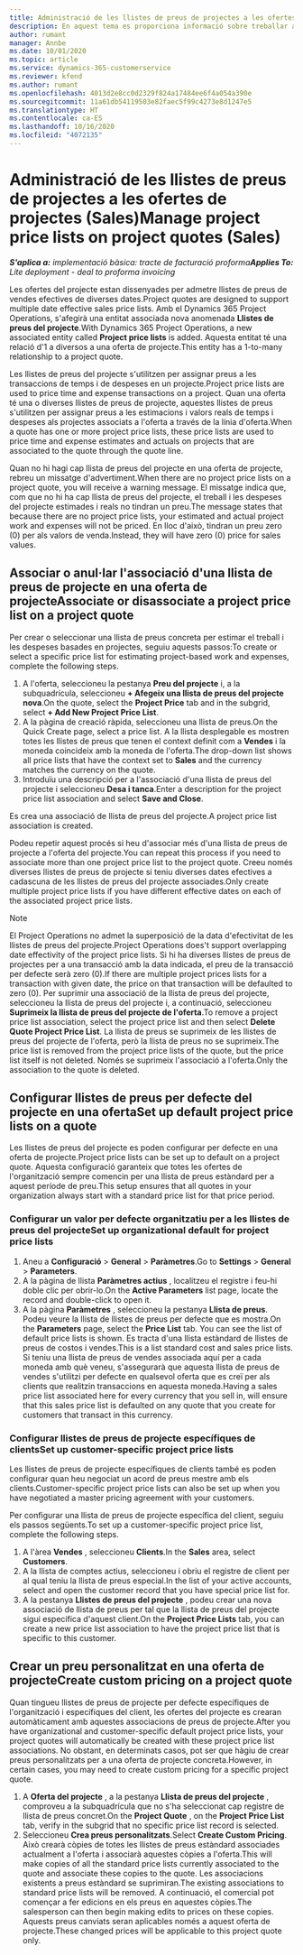 ```yaml
---
title: Administració de les llistes de preus de projectes a les ofertes de projectes
description: En aquest tema es proporciona informació sobre treballar amb llistes de preus del projecte en ofertes. (Sales)
author: rumant
manager: Annbe
ms.date: 10/01/2020
ms.topic: article
ms.service: dynamics-365-customerservice
ms.reviewer: kfend
ms.author: rumant
ms.openlocfilehash: 4013d2e8cc0d2329f824a17484ee6f4a054a390e
ms.sourcegitcommit: 11a61db54119503e82faec5f99c4273e8d1247e5
ms.translationtype: HT
ms.contentlocale: ca-ES
ms.lasthandoff: 10/16/2020
ms.locfileid: "4072135"
---
```

# <a name="manage-project-price-lists-on-project-quotes-sales"></a><span data-ttu-id="fe881-104">Administració de les llistes de preus de projectes a les ofertes de projectes (Sales)</span><span class="sxs-lookup"><span data-stu-id="fe881-104">Manage project price lists on project quotes (Sales)</span></span>

<span data-ttu-id="fe881-105">_**S'aplica a:** implementació bàsica: tracte de facturació proforma_</span><span class="sxs-lookup"><span data-stu-id="fe881-105">_**Applies To:** Lite deployment - deal to proforma invoicing_</span></span>

<span data-ttu-id="fe881-106">Les ofertes del projecte estan dissenyades per admetre llistes de preus de vendes efectives de diverses dates.</span><span class="sxs-lookup"><span data-stu-id="fe881-106">Project quotes are designed to support multiple date effective sales price lists.</span></span> <span data-ttu-id="fe881-107">Amb el Dynamics 365 Project Operations, s'afegirà una entitat associada nova anomenada **Llistes de preus del projecte**.</span><span class="sxs-lookup"><span data-stu-id="fe881-107">With Dynamics 365 Project Operations, a new associated entity called **Project price lists** is added.</span></span> <span data-ttu-id="fe881-108">Aquesta entitat té una relació d'1 a diversos a una oferta de projecte.</span><span class="sxs-lookup"><span data-stu-id="fe881-108">This entity has a 1-to-many relationship to a project quote.</span></span>

<span data-ttu-id="fe881-109">Les llistes de preus del projecte s'utilitzen per assignar preus a les transaccions de temps i de despeses en un projecte.</span><span class="sxs-lookup"><span data-stu-id="fe881-109">Project price lists are used to price time and expense transactions on a project.</span></span> <span data-ttu-id="fe881-110">Quan una oferta té una o diverses llistes de preus de projecte, aquestes llistes de preus s'utilitzen per assignar preus a les estimacions i valors reals de temps i despeses als projectes associats a l'oferta a través de la línia d'oferta.</span><span class="sxs-lookup"><span data-stu-id="fe881-110">When a quote has one or more project price lists, these price lists are used to price time and expense estimates and actuals on projects that are associated to the quote through the quote line.</span></span>

<span data-ttu-id="fe881-111">Quan no hi hagi cap llista de preus del projecte en una oferta de projecte, rebreu un missatge d'advertiment.</span><span class="sxs-lookup"><span data-stu-id="fe881-111">When there are no project price lists on a project quote, you will receive a warning message.</span></span> <span data-ttu-id="fe881-112">El missatge indica que, com que no hi ha cap llista de preus del projecte, el treball i les despeses del projecte estimades i reals no tindran un preu.</span><span class="sxs-lookup"><span data-stu-id="fe881-112">The message states that because there are no project price lists, your estimated and actual project work and expenses will not be priced.</span></span> <span data-ttu-id="fe881-113">En lloc d'això, tindran un preu zero (0) per als valors de venda.</span><span class="sxs-lookup"><span data-stu-id="fe881-113">Instead, they will have zero (0) price for sales values.</span></span>

## <a name="associate-or-disassociate-a-project-price-list-on-a-project-quote"></a><span data-ttu-id="fe881-114">Associar o anul·lar l'associació d'una llista de preus de projecte en una oferta de projecte</span><span class="sxs-lookup"><span data-stu-id="fe881-114">Associate or disassociate a project price list on a project quote</span></span>

<span data-ttu-id="fe881-115">Per crear o seleccionar una llista de preus concreta per estimar el treball i les despeses basades en projectes, seguiu aquests passos:</span><span class="sxs-lookup"><span data-stu-id="fe881-115">To create or select a specific price list for estimating project-based work and expenses, complete the following steps.</span></span>

1. <span data-ttu-id="fe881-116">A l'oferta, seleccioneu la pestanya **Preu del projecte** i, a la subquadrícula, seleccioneu **+ Afegeix una llista de preus del projecte nova**.</span><span class="sxs-lookup"><span data-stu-id="fe881-116">On the quote, select the **Project Price** tab and in the subgrid, select **+ Add New Project Price List**.</span></span>
2. <span data-ttu-id="fe881-117">A la pàgina de creació ràpida, seleccioneu una llista de preus.</span><span class="sxs-lookup"><span data-stu-id="fe881-117">On the Quick Create page, select a price list.</span></span> <span data-ttu-id="fe881-118">A la llista desplegable es mostren totes les llistes de preus que tenen el context definit com a **Vendes** i la moneda coincideix amb la moneda de l'oferta.</span><span class="sxs-lookup"><span data-stu-id="fe881-118">The drop-down list shows all price lists that have the context set to **Sales** and the currency matches the currency on the quote.</span></span>
4. <span data-ttu-id="fe881-119">Introduïu una descripció per a l'associació d'una llista de preus del projecte i seleccioneu **Desa i tanca**.</span><span class="sxs-lookup"><span data-stu-id="fe881-119">Enter a description for the project price list association and select **Save and Close**.</span></span>

<span data-ttu-id="fe881-120">Es crea una associació de llista de preus del projecte.</span><span class="sxs-lookup"><span data-stu-id="fe881-120">A project price list association is created.</span></span>

<span data-ttu-id="fe881-121">Podeu repetir aquest procés si heu d'associar més d'una llista de preus de projecte a l'oferta del projecte.</span><span class="sxs-lookup"><span data-stu-id="fe881-121">You can repeat this process if you need to associate more than one project price list to the project quote.</span></span> <span data-ttu-id="fe881-122">Creeu només diverses llistes de preus de projecte si teniu diverses dates efectives a cadascuna de les llistes de preus del projecte associades.</span><span class="sxs-lookup"><span data-stu-id="fe881-122">Only create multiple project price lists if you have different effective dates on each of the associated project price lists.</span></span>

> [!NOTE]
> <span data-ttu-id="fe881-123">El Project Operations no admet la superposició de la data d'efectivitat de les llistes de preus del projecte.</span><span class="sxs-lookup"><span data-stu-id="fe881-123">Project Operations does't support overlapping date effectivity of the project price lists.</span></span> <span data-ttu-id="fe881-124">Si hi ha diverses llistes de preus de projectes per a una transacció amb la data indicada, el preu de la transacció per defecte serà zero (0).</span><span class="sxs-lookup"><span data-stu-id="fe881-124">If there are multiple project prices lists for a transaction with given date, the price on that transaction will be defaulted to zero (0).</span></span>
<span data-ttu-id="fe881-125">Per suprimir una associació de la llista de preus del projecte, seleccioneu la llista de preus del projecte i, a continuació, seleccioneu **Suprimeix la llista de preus del projecte de l'oferta**.</span><span class="sxs-lookup"><span data-stu-id="fe881-125">To remove a project price list association, select the project price list and then select **Delete Quote Project Price List**.</span></span> <span data-ttu-id="fe881-126">La llista de preus se suprimeix de les llistes de preus del projecte de l'oferta, però la llista de preus no se suprimeix.</span><span class="sxs-lookup"><span data-stu-id="fe881-126">The price list is removed from the project price lists of the quote, but the price list itself is not deleted.</span></span> <span data-ttu-id="fe881-127">Només se suprimeix l'associació a l'oferta.</span><span class="sxs-lookup"><span data-stu-id="fe881-127">Only the association to the quote is deleted.</span></span>

## <a name="set-up-default-project-price-lists-on-a-quote"></a><span data-ttu-id="fe881-128">Configurar llistes de preus per defecte del projecte en una oferta</span><span class="sxs-lookup"><span data-stu-id="fe881-128">Set up default project price lists on a quote</span></span>

<span data-ttu-id="fe881-129">Les llistes de preus del projecte es poden configurar per defecte en una oferta de projecte.</span><span class="sxs-lookup"><span data-stu-id="fe881-129">Project price lists can be set up to default on a project quote.</span></span> <span data-ttu-id="fe881-130">Aquesta configuració garanteix que totes les ofertes de l'organització sempre comencin per una llista de preus estàndard per a aquest període de preu.</span><span class="sxs-lookup"><span data-stu-id="fe881-130">This setup ensures that all quotes in your organization always start with a standard price list for that price period.</span></span>

### <a name="set-up-organizational-default-for-project-price-lists"></a><span data-ttu-id="fe881-131">Configurar un valor per defecte organitzatiu per a les llistes de preus del projecte</span><span class="sxs-lookup"><span data-stu-id="fe881-131">Set up organizational default for project price lists</span></span>

1. <span data-ttu-id="fe881-132">Aneu a **Configuració** > **General** > **Paràmetres**.</span><span class="sxs-lookup"><span data-stu-id="fe881-132">Go to **Settings** > **General** > **Parameters**.</span></span>
2. <span data-ttu-id="fe881-133">A la pàgina de llista **Paràmetres actius** , localitzeu el registre i feu-hi doble clic per obrir-lo.</span><span class="sxs-lookup"><span data-stu-id="fe881-133">On the **Active Parameters** list page, locate the record and double-click to open it.</span></span> 
3. <span data-ttu-id="fe881-134">A la pàgina **Paràmetres** , seleccioneu la pestanya **Llista de preus**. Podeu veure la llista de llistes de preus per defecte que es mostra.</span><span class="sxs-lookup"><span data-stu-id="fe881-134">On the **Parameters** page, select the **Price List** tab. You can see the list of default price lists is shown.</span></span> <span data-ttu-id="fe881-135">Es tracta d'una llista estàndard de llistes de preus de costos i vendes.</span><span class="sxs-lookup"><span data-stu-id="fe881-135">This is a list standard cost and sales price lists.</span></span> <span data-ttu-id="fe881-136">Si teniu una llista de preus de vendes associada aquí per a cada moneda amb què veneu, s'assegurarà que aquesta llista de preus de vendes s'utilitzi per defecte en qualsevol oferta que es creï per als clients que realitzin transaccions en aquesta moneda.</span><span class="sxs-lookup"><span data-stu-id="fe881-136">Having a sales price list associated here for every currency that you sell in, will ensure that this sales price list is defaulted on any quote that you create for customers that transact in this currency.</span></span>

### <a name="set-up-customer-specific-project-price-lists"></a><span data-ttu-id="fe881-137">Configurar llistes de preus de projecte específiques de clients</span><span class="sxs-lookup"><span data-stu-id="fe881-137">Set up customer-specific project price lists</span></span>

<span data-ttu-id="fe881-138">Les llistes de preus de projecte específiques de clients també es poden configurar quan heu negociat un acord de preus mestre amb els clients.</span><span class="sxs-lookup"><span data-stu-id="fe881-138">Customer-specific project price lists can also be set up when you have negotiated a master pricing agreement with your customers.</span></span>

<span data-ttu-id="fe881-139">Per configurar una llista de preus de projecte específica del client, seguiu els passos següents.</span><span class="sxs-lookup"><span data-stu-id="fe881-139">To set up a customer-specific project price list, complete the following steps.</span></span>

1. <span data-ttu-id="fe881-140">A l'àrea **Vendes** , seleccioneu **Clients**.</span><span class="sxs-lookup"><span data-stu-id="fe881-140">In the **Sales** area, select **Customers**.</span></span>
2. <span data-ttu-id="fe881-141">A la llista de comptes actius, seleccioneu i obriu el registre de client per al qual teniu la llista de preus especial.</span><span class="sxs-lookup"><span data-stu-id="fe881-141">In the list of your active accounts, select and open the customer record that you have special price list for.</span></span>
3. <span data-ttu-id="fe881-142">A la pestanya **Llistes de preus del projecte** , podeu crear una nova associació de llista de preus per tal que la llista de preus del projecte sigui específica d'aquest client.</span><span class="sxs-lookup"><span data-stu-id="fe881-142">On the **Project Price Lists** tab, you can create a new price list association to have the project price list that is specific to this customer.</span></span>

## <a name="create-custom-pricing-on-a-project-quote"></a><span data-ttu-id="fe881-143">Crear un preu personalitzat en una oferta de projecte</span><span class="sxs-lookup"><span data-stu-id="fe881-143">Create custom pricing on a project quote</span></span>

<span data-ttu-id="fe881-144">Quan tingueu llistes de preus de projecte per defecte específiques de l'organització i específiques del client, les ofertes del projecte es crearan automàticament amb aquestes associacions de preus de projecte.</span><span class="sxs-lookup"><span data-stu-id="fe881-144">After you have organizational and customer-specific default project price lists, your project quotes will automatically be created with these project price list associations.</span></span> <span data-ttu-id="fe881-145">No obstant, en determinats casos, pot ser que hàgiu de crear preus personalitzats per a una oferta de projecte concreta.</span><span class="sxs-lookup"><span data-stu-id="fe881-145">However, in certain cases, you may need to create custom pricing for a specific project quote.</span></span> 

1. <span data-ttu-id="fe881-146">A **Oferta del projecte** , a la pestanya **Llista de preus del projecte** , comproveu a la subquadrícula que no s'ha seleccionat cap registre de llista de preus concret.</span><span class="sxs-lookup"><span data-stu-id="fe881-146">On the **Project Quote** , on the **Project Price List** tab, verify in the subgrid that no specific price list record is selected.</span></span>
2. <span data-ttu-id="fe881-147">Seleccioneu **Crea preus personalitzats**.</span><span class="sxs-lookup"><span data-stu-id="fe881-147">Select **Create Custom Pricing**.</span></span> <span data-ttu-id="fe881-148">Això crearà còpies de totes les llistes de preus estàndard associades actualment a l'oferta i associarà aquestes còpies a l'oferta.</span><span class="sxs-lookup"><span data-stu-id="fe881-148">This will make copies of all the standard price lists currently associated to the quote and associate these copies to the quote.</span></span> <span data-ttu-id="fe881-149">Les associacions existents a preus estàndard se suprimiran.</span><span class="sxs-lookup"><span data-stu-id="fe881-149">The existing associations to standard price lists will be removed.</span></span> <span data-ttu-id="fe881-150">A continuació, el comercial pot començar a fer edicions en els preus en aquestes còpies.</span><span class="sxs-lookup"><span data-stu-id="fe881-150">The salesperson can then begin making edits to prices on these copies.</span></span> <span data-ttu-id="fe881-151">Aquests preus canviats seran aplicables només a aquest oferta de projecte.</span><span class="sxs-lookup"><span data-stu-id="fe881-151">These changed prices will be applicable to this project quote only.</span></span>
